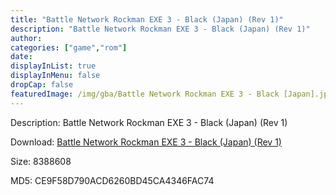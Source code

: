 ```yaml
---
title: "Battle Network Rockman EXE 3 - Black (Japan) (Rev 1)"
description: "Battle Network Rockman EXE 3 - Black (Japan) (Rev 1)"
author: 
categories: ["game","rom"]
date: 
displayInList: true
displayInMenu: false
dropCap: false
featuredImage: /img/gba/Battle Network Rockman EXE 3 - Black [Japan].jpg
---
```


Description: Battle Network Rockman EXE 3 - Black (Japan) (Rev 1)

Download: <a style="text-decoration:underline;" href="https://mega.nz/#!7LB0xaxQ!ZBAjC-EOiAAxxRwQPMIwcFZjC7RKTR1Vy7l-l10DBy4" target = "_blank" rel = "nofollow" > Battle Network Rockman EXE 3 - Black (Japan) (Rev 1)</a>

Size: 8388608

MD5: CE9F58D790ACD6260BD45CA4346FAC74

